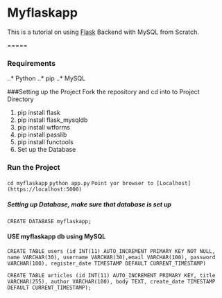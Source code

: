 # Myflaskapp
This is a tutorial on using [Flask](https://github.com/pallets/flask) Backend with MySQL from Scratch. 

=====

### Requirements
..* Python
..* pip
..* MySQL

###Setting up the Project
Fork the repository and cd into to Project Directory
1. pip install flask
2. pip install flask_mysqldb
3. pip install wtforms
4. pip install passlib
5. pip install functools
6. Set up the Database

### Run the Project
`cd myflaskapp`
`python app.py`
`Point yor browser to [Localhost](https://localhost:5000)`


##### Setting up Database, make sure that database is set up
`CREATE DATABASE myflaskapp;`

#### USE myflaskapp db using MySQL
`CREATE TABLE users (id INT(11) AUTO_INCREMENT PRIMARY KEY NOT NULL, name VARCHAR(30), username VARCHAR(30),email VARCHAR(100), password VARCHAR(100), register_date TIMESTAMP DEFAULT CURRENT_TIMESTAMP)`

```CREATE TABLE articles (id INT(11) AUTO_INCREMENT PRIMARY KEY, title VARCHAR(255), author VARCHAR(100), body TEXT, create_date TIMESTAMP DEFAULT CURRENT_TIMESTAMP);```
